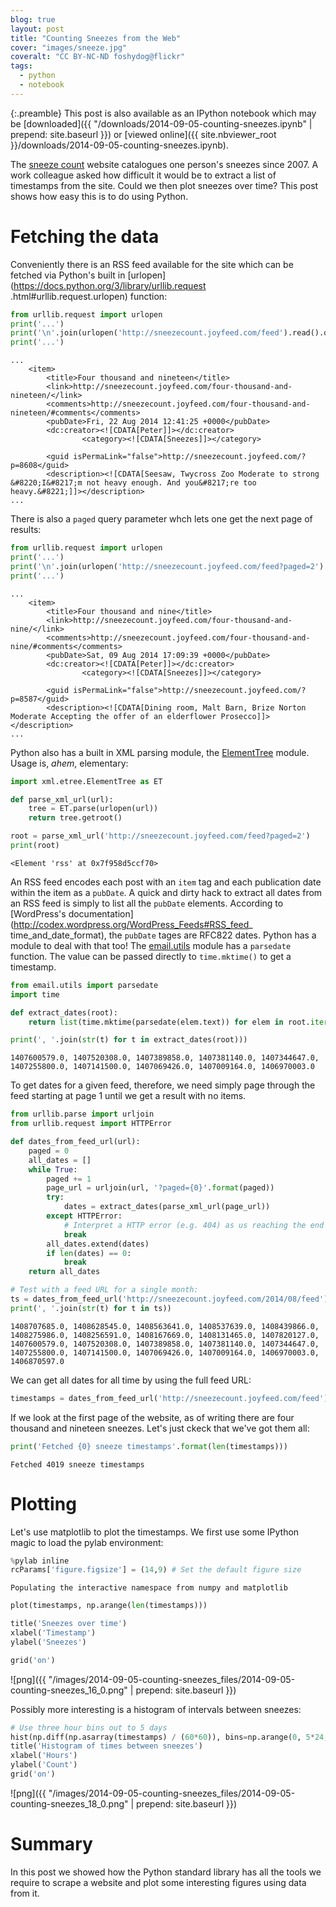 ```yaml
---
blog: true
layout: post
title: "Counting Sneezes from the Web"
cover: "images/sneeze.jpg"
coveralt: "CC BY-NC-ND foshydog@flickr"
tags:
  - python
  - notebook
---
```


{:.preamble}
This post is also available as an IPython notebook which may be
[downloaded]({{ "/downloads/2014-09-05-counting-sneezes.ipynb" | prepend: site.baseurl }})
or [viewed online]({{ site.nbviewer_root }}/downloads/2014-09-05-counting-sneezes.ipynb).

The [sneeze count](http://sneezecount.joyfeed.com/) website catalogues one
person's sneezes since 2007. A work colleague asked how difficult it would be to
extract a list of timestamps from the site. Could we then plot sneezes over
time? This post shows how easy this is to do using Python.

# Fetching the data

Conveniently there is an RSS feed available for the site which can be fetched
via Python's built in [urlopen](https://docs.python.org/3/library/urllib.request
.html#urllib.request.urlopen) function:


```python
from urllib.request import urlopen
print('...')
print('\n'.join(urlopen('http://sneezecount.joyfeed.com/feed').read().decode('utf8').splitlines()[20:30]))
print('...')
```

<div class="ipynb-output-prompt clearfix">
  <div class="pull-left"><i class="fa fa-arrow-down"></i></div>
  <div class="pull-right"><i class="fa fa-arrow-down"></i></div>
</div>

    ...
    	<item>
    		<title>Four thousand and nineteen</title>
    		<link>http://sneezecount.joyfeed.com/four-thousand-and-nineteen/</link>
    		<comments>http://sneezecount.joyfeed.com/four-thousand-and-nineteen/#comments</comments>
    		<pubDate>Fri, 22 Aug 2014 12:41:25 +0000</pubDate>
    		<dc:creator><![CDATA[Peter]]></dc:creator>
    				<category><![CDATA[Sneezes]]></category>
    
    		<guid isPermaLink="false">http://sneezecount.joyfeed.com/?p=8608</guid>
    		<description><![CDATA[Seesaw, Twycross Zoo Moderate to strong &#8220;I&#8217;m not heavy enough. And you&#8217;re too heavy.&#8221;]]></description>
    ...


There is also a ``paged`` query parameter whch lets one get the next page of
results:


```python
from urllib.request import urlopen
print('...')
print('\n'.join(urlopen('http://sneezecount.joyfeed.com/feed?paged=2').read().decode('utf8').splitlines()[20:30]))
print('...')
```

<div class="ipynb-output-prompt clearfix">
  <div class="pull-left"><i class="fa fa-arrow-down"></i></div>
  <div class="pull-right"><i class="fa fa-arrow-down"></i></div>
</div>

    ...
    	<item>
    		<title>Four thousand and nine</title>
    		<link>http://sneezecount.joyfeed.com/four-thousand-and-nine/</link>
    		<comments>http://sneezecount.joyfeed.com/four-thousand-and-nine/#comments</comments>
    		<pubDate>Sat, 09 Aug 2014 17:09:39 +0000</pubDate>
    		<dc:creator><![CDATA[Peter]]></dc:creator>
    				<category><![CDATA[Sneezes]]></category>
    
    		<guid isPermaLink="false">http://sneezecount.joyfeed.com/?p=8587</guid>
    		<description><![CDATA[Dining room, Malt Barn, Brize Norton Moderate Accepting the offer of an elderflower Prosecco]]></description>
    ...


Python also has a built in XML parsing module, the
[ElementTree](https://docs.python.org/3/library/xml.etree.elementtree.html)
module. Usage is, *ahem*, elementary:


```python
import xml.etree.ElementTree as ET

def parse_xml_url(url):
    tree = ET.parse(urlopen(url))
    return tree.getroot()

root = parse_xml_url('http://sneezecount.joyfeed.com/feed?paged=2')
print(root)
```

<div class="ipynb-output-prompt clearfix">
  <div class="pull-left"><i class="fa fa-arrow-down"></i></div>
  <div class="pull-right"><i class="fa fa-arrow-down"></i></div>
</div>

    <Element 'rss' at 0x7f958d5ccf70>


An RSS feed encodes each post with an ``item`` tag and each publication date
within the item as a ``pubDate``. A quick and dirty hack to extract all dates
from an RSS feed is simply to list all the ``pubDate`` elements. According to
[WordPress's documentation](http://codex.wordpress.org/WordPress_Feeds#RSS_feed_
time_and_date_format), the ``pubDate`` tages are RFC822 dates. Python has a
module to deal with that too! The
[email.utils](https://docs.python.org/2/library/email.util.html) module has a
``parsedate`` function. The value can be passed directly to ``time.mktime()`` to
get a timestamp.


```python
from email.utils import parsedate
import time

def extract_dates(root):
    return list(time.mktime(parsedate(elem.text)) for elem in root.iter('pubDate'))

print(', '.join(str(t) for t in extract_dates(root)))
```

<div class="ipynb-output-prompt clearfix">
  <div class="pull-left"><i class="fa fa-arrow-down"></i></div>
  <div class="pull-right"><i class="fa fa-arrow-down"></i></div>
</div>

    1407600579.0, 1407520308.0, 1407389858.0, 1407381140.0, 1407344647.0, 1407255800.0, 1407141500.0, 1407069426.0, 1407009164.0, 1406970003.0


To get dates for a given feed, therefore, we need simply page through the feed
starting at page 1 until we get a result with no items.


```python
from urllib.parse import urljoin
from urllib.request import HTTPError

def dates_from_feed_url(url):
    paged = 0
    all_dates = []
    while True:
        paged += 1
        page_url = urljoin(url, '?paged={0}'.format(paged))
        try:
            dates = extract_dates(parse_xml_url(page_url))
        except HTTPError:
            # Interpret a HTTP error (e.g. 404) as us reaching the end of the list
            break
        all_dates.extend(dates)
        if len(dates) == 0:
            break
    return all_dates

# Test with a feed URL for a single month:
ts = dates_from_feed_url('http://sneezecount.joyfeed.com/2014/08/feed')
print(', '.join(str(t) for t in ts))
```

<div class="ipynb-output-prompt clearfix">
  <div class="pull-left"><i class="fa fa-arrow-down"></i></div>
  <div class="pull-right"><i class="fa fa-arrow-down"></i></div>
</div>

    1408707685.0, 1408628545.0, 1408563641.0, 1408537639.0, 1408439866.0, 1408275986.0, 1408256591.0, 1408167669.0, 1408131465.0, 1407820127.0, 1407600579.0, 1407520308.0, 1407389858.0, 1407381140.0, 1407344647.0, 1407255800.0, 1407141500.0, 1407069426.0, 1407009164.0, 1406970003.0, 1406870597.0


We can get all dates for all time by using the full feed URL:


```python
timestamps = dates_from_feed_url('http://sneezecount.joyfeed.com/feed')
```

If we look at the first page of the website, as of writing there are four
thousand and nineteen sneezes. Let's just ckeck that we've got them all:


```python
print('Fetched {0} sneeze timestamps'.format(len(timestamps)))
```

<div class="ipynb-output-prompt clearfix">
  <div class="pull-left"><i class="fa fa-arrow-down"></i></div>
  <div class="pull-right"><i class="fa fa-arrow-down"></i></div>
</div>

    Fetched 4019 sneeze timestamps


# Plotting

Let's use matplotlib to plot the timestamps. We first use some IPython magic to
load the pylab environment:


```python
%pylab inline
rcParams['figure.figsize'] = (14,9) # Set the default figure size
```

<div class="ipynb-output-prompt clearfix">
  <div class="pull-left"><i class="fa fa-arrow-down"></i></div>
  <div class="pull-right"><i class="fa fa-arrow-down"></i></div>
</div>

    Populating the interactive namespace from numpy and matplotlib



```python
plot(timestamps, np.arange(len(timestamps)))

title('Sneezes over time')
xlabel('Timestamp')
ylabel('Sneezes')

grid('on')
```

<div class="ipynb-output-prompt clearfix">
  <div class="pull-left"><i class="fa fa-arrow-down"></i></div>
  <div class="pull-right"><i class="fa fa-arrow-down"></i></div>
</div>


![png]({{ "/images/2014-09-05-counting-sneezes_files/2014-09-05-counting-sneezes_16_0.png" | prepend: site.baseurl }})


Possibly more interesting is a histogram of intervals between sneezes:


```python
# Use three hour bins out to 5 days
hist(np.diff(np.asarray(timestamps) / (60*60)), bins=np.arange(0, 5*24, 3))
title('Histogram of times between sneezes')
xlabel('Hours')
ylabel('Count')
grid('on')
```

<div class="ipynb-output-prompt clearfix">
  <div class="pull-left"><i class="fa fa-arrow-down"></i></div>
  <div class="pull-right"><i class="fa fa-arrow-down"></i></div>
</div>


![png]({{ "/images/2014-09-05-counting-sneezes_files/2014-09-05-counting-sneezes_18_0.png" | prepend: site.baseurl }})


# Summary

In this post we showed how the Python standard library has all the tools we
require to scrape a website and plot some interesting figures using data from
it.
